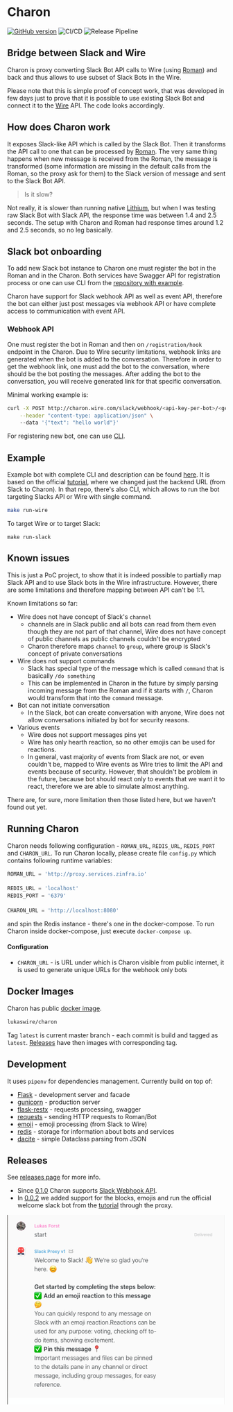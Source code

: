 # Charon
[![GitHub version](https://badge.fury.io/gh/wireapp%2Fcharon.svg)](https://badge.fury.io/gh/wireapp%2Fcharon)
![CI/CD](https://github.com/wireapp/charon/workflows/CI/CD/badge.svg)
![Release Pipeline](https://github.com/wireapp/charon/workflows/Release%20Pipeline/badge.svg)

## Bridge between Slack and Wire
Charon is proxy converting Slack Bot API calls to Wire (using [Roman](https://github.com/dkovacevic/roman)) and back
and thus allows to use subset of Slack Bots in the Wire. 

Please note that this is simple proof of concept work, that was developed in few days just to prove that it is possible
to use existing Slack Bot and connect it to the [Wire](https://wire.com) API.
The code looks accordingly.

## How does Charon work
It exposes Slack-like API which is called by the Slack Bot.
Then it transforms the API call to one that can be processed by [Roman](https://github.com/dkovacevic/roman).
The very same thing happens when new message is received from the Roman,
the message is transformed (some information are missing in the default calls from the Roman, so the proxy ask for them)
 to the Slack version of message and sent to the Slack Bot API.
 
 > Is it slow?
 
 Not really, it is slower than running native [Lithium](https://github.com/wireapp/lithium),
 but when I was testing raw Slack Bot with Slack API, the response time was between 1.4 and 2.5 seconds.
 The setup with Charon and Roman had response times around 1.2 and 2.5 seconds, so no leg basically. 

## Slack bot onboarding
To add new Slack bot instance to Charon one must register the bot in the Roman and in the Charon.
Both services have Swagger API for registration process or one can use CLI 
from the [repository with example](https://github.com/LukasForst/slack-onboarding-bot/tree/master/cli). 

Charon have support for Slack webhook API as well as event API,
therefore the bot can either just post messages via webhook API or have complete access to communication 
with event API.

### Webhook API
One must register the bot in Roman and then on `/registration/hook` endpoint in the Charon.
Due to Wire security limitations, webhook links are generated when the bot is added to the conversation.
Therefore in order to get the webhook link, one must add the bot to the conversation, 
where should be the bot posting the messages. 
After adding the bot to the conversation, you will receive generated link for that specific conversation.

Minimal working example is:
```bash
curl -X POST http://charon.wire.com/slack/webhook/<api-key-per-bot>/<generated-conversation-id>  \
    --header "content-type: application/json" \ 
    --data '{"text": "hello world"}'
```

For registering new bot, one can use [CLI](https://github.com/wireapp/charon-webhook-cli).

## Example
Example bot with complete CLI and description can be found [here](https://github.com/LukasForst/slack-onboarding-bot).
It is based on the official [tutorial](https://github.com/slackapi/python-slackclient/tree/master/tutorial),
where we changed just the backend URL (from Slack to Charon).
In that repo, there's also CLI, which allows to run the bot targeting Slacks API or Wire with single command.
```bash
make run-wire
```
To target Wire or to target Slack:
```
make run-slack
```

## Known issues 
This is just a PoC project, to show that it is indeed possible to partially map Slack API 
and to use Slack bots in the Wire infrastructure. 
However, there are some limitations and therefore mapping between API can't be 1:1.

Known limitations so far:
* Wire does not have concept of Slack's `channel`
    * channels are in Slack public and all bots can read from them even though they are not part of that channel,
    Wire does not have concept of public channels as public channels couldn't be encrypted
    * Charon therefore maps `channel` to `group`, where group is Slack's concept of private conversations
* Wire does not support commands
    * Slack has special type of the message which is called `command` that is basically `/do something`
    * This can be implemented in Charon in the future by simply parsing incoming message from the Roman
    and if it starts with `/`, Charon would transform that into the `command` message.
* Bot can not initiate conversation
    * In the Slack, bot can create conversation with anyone, 
    Wire does not allow conversations initiated by bot for security reasons.
* Various events
    * Wire does not support messages pins yet
    * Wire has only hearth reaction, so no other emojis can be used for reactions.
    * In general, vast majority of events from Slack are not, or even couldn't be, mapped to Wire events
    as Wire tries to limit the API and events because of security.
    However, that shouldn't be problem in the future, because bot should react only to events that we want it to react,
    therefore we are able to simulate almost anything. 

There are, for sure, more limitation then those listed here, but we haven't found out yet.

## Running Charon
Charon needs following configuration - `ROMAN_URL`, `REDIS_URL`, `REDIS_PORT` and `CHARON_URL`.
To run Charon locally, please create file `config.py` which contains following runtime variables:
```python
ROMAN_URL = 'http://proxy.services.zinfra.io'

REDIS_URL = 'localhost'
REDIS_PORT = '6379'

CHARON_URL = 'http://localhost:8080'
```
and spin the Redis instance - there's one in the docker-compose.
To run Charon inside docker-compose, just execute `docker-compose up`.

#### Configuration
* `CHARON_URL` - is URL under which is Charon visible from public internet, 
it is used to generate unique URLs for the webhook only bots

## Docker Images
Charon has public [docker image](https://hub.docker.com/r/lukaswire/charon).
```bash
lukaswire/charon
```
Tag `latest` is current master branch - each commit is build and tagged as `latest`.
[Releases](https://github.com/wireapp/charon/releases) have then images with corresponding tag.

## Development
It uses `pipenv` for dependencies management. 
Currently build on top of:
- [Flask](https://github.com/pallets/flask) - development server and facade
- [gunicorn](https://github.com/benoitc/gunicorn) - production server
- [flask-restx](https://github.com/python-restx/flask-restx) - requests processing, swagger
- [requests](https://github.com/psf/requests) - sending HTTP requests to Roman/Bot
- [emoji](https://github.com/carpedm20/emoji/) - emoji processing (from Slack to Wire)
- [redis](https://github.com/andymccurdy/redis-py) - storage for information about bots and services
- [dacite](https://github.com/konradhalas/dacite) - simple Dataclass parsing from JSON

## Releases
See [releases page](https://github.com/wireapp/charon/releases) for more info.

* Since [0.1.0](https://github.com/wireapp/charon/tree/0.1.0) Charon supports [Slack Webhook API](https://github.com/wireapp/charon#webhook-api).
* In [0.0.2](https://github.com/wireapp/charon/tree/0.0.2) we added support for the blocks, emojis 
and run the official welcome slack bot from the [tutorial](https://github.com/slackapi/python-slackclient/tree/master/tutorial)
through the proxy.

![alt text](resources/welcome_bot-wire.png "Working example of the proxy.")
